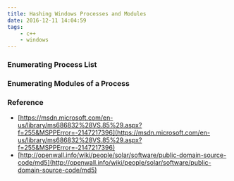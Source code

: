 ```yaml
---
title: Hashing Windows Processes and Modules
date: 2016-12-11 14:04:59
tags:
    - c++
    - windows
---
```


### Enumerating Process List

### Enumerating Modules of a Process

### Reference

- [https://msdn.microsoft.com/en-us/library/ms686832%28VS.85%29.aspx?f=255&MSPPError=-2147217396](https://msdn.microsoft.com/en-us/library/ms686832%28VS.85%29.aspx?f=255&MSPPError=-2147217396)
- [http://openwall.info/wiki/people/solar/software/public-domain-source-code/md5](http://openwall.info/wiki/people/solar/software/public-domain-source-code/md5)